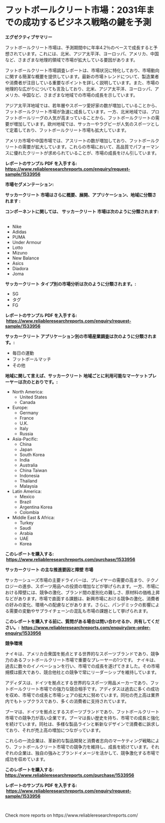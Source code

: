 <p><h1>フットボールクリート市場：2031年までの成功するビジネス戦略の鍵を予測</h1></p><p><strong>エグゼクティブサマリー</strong></p>
<p><p>フットボールクリート市場は、予測期間中に年率4.2％のペースで成長すると予想されています。これには、北米、アジア太平洋、ヨーロッパ、アメリカ、中国など、さまざまな地理的領域で市場が拡大している要因があります。</p><p>フットボールクリート市場調査レポートは、市場状況に特化しており、市場動向に関する簡潔な概要を提供しています。最新の市場トレンドについて、製造業者や消費者が注目している重要なポイントを詳しく説明しています。また、市場の地理的な広がりについても言及しており、北米、アジア太平洋、ヨーロッパ、アメリカ、中国など、さまざまな地域での市場の成長を示しています。</p><p>アジア太平洋地域では、若年層やスポーツ愛好家の数が増加していることから、フットボールクリート市場が急速に成長しています。一方、北米地域では、プロフットボールリーグの人気が高まっていることから、フットボールクリートの需要が増加しています。欧州地域では、サッカーやラグビーが人気のスポーツとして定着しており、フットボールクリート市場も拡大しています。</p><p>アメリカ市場や中国市場では、アスリートの数が増加しており、フットボールクリートの需要が拡大しています。これらの市場において、高品質でパフォーマンスに優れたクリートが求められていることが、市場の成長をけん引しています。</p></p>
<p><strong>レポートのサンプル PDF を入手する: <a href="https://www.reliableresearchreports.com/enquiry/request-sample/1533956">https://www.reliableresearchreports.com/enquiry/request-sample/1533956</a></strong></p>
<p><strong>市場セグメンテーション:</strong></p>
<p><strong> サッカークリート 市場はさらに概要、展開、アプリケーション、地域に分類されます :</strong></p>
<p><strong>コンポーネントに関しては、 サッカークリート 市場は次のように分類されます: &nbsp;</strong></p>
<p><ul><li>Nike</li><li>Adidas</li><li>PUMA</li><li>Under Armour</li><li>Lotto</li><li>Mizuno</li><li>New Balance</li><li>Asics</li><li>Diadora</li><li>Joma</li></ul></p>
<p><strong> サッカークリート タイプ別の市場分析は次のように分類されます。:</strong></p>
<p><ul><li>SG</li><li>タグ</li><li>FG</li></ul></p>
<p><strong>レポートのサンプル PDF を入手する: &nbsp;<a href="https://www.reliableresearchreports.com/enquiry/request-sample/1533956">https://www.reliableresearchreports.com/enquiry/request-sample/1533956</a></strong></p>
<p><strong> サッカークリート アプリケーション別の市場産業調査は次のように分類されます。:</strong></p>
<p><ul><li>毎日の運動</li><li>フットボールマッチ</li><li>その他</li></ul></p>
<p><strong>地域に関して言えば、サッカークリート 地域ごとに利用可能なマーケットプレーヤーは次のとおりです。:</strong></p>
<p><ul>
    <li>
        North America:
        <ul>
            <li>United States</li>
            <li>Canada</li>
        </ul>
    </li>
    <li>
        Europe:
        <ul>
            <li>Germany</li>
            <li>France</li>
            <li>U.K.</li>
            <li>Italy</li>
            <li>Russia</li>
        </ul>
    </li>
    <li>
        Asia-Pacific:
        <ul>
            <li>China</li>
            <li>Japan</li>
            <li>South Korea</li>
            <li>India</li>
            <li>Australia</li>
            <li>China Taiwan</li>
            <li>Indonesia</li>
            <li>Thailand</li>
            <li>Malaysia</li>
        </ul>
    </li>
    <li>
        Latin America:
        <ul>
            <li>Mexico</li>
            <li>Brazil</li>
            <li>Argentina Korea</li>
            <li>Colombia</li>
        </ul>
    </li>
    <li>
        Middle East & Africa:
        <ul>
            <li>Turkey</li>
            <li>Saudi</li>
            <li>Arabia</li>
            <li>UAE</li>
            <li>Korea</li>
        </ul>
    </li>
    </ul></p>
<p><strong>このレポートを購入する: &nbsp;<a href="https://www.reliableresearchreports.com/purchase/1533956">https://www.reliableresearchreports.com/purchase/1533956</a></strong></p>
<p><strong>サッカークリート の主な推進要因と障壁 市場</strong></p>
<p><p>サッカーシューズ市場の主要ドライバーは、プレイヤーの需要の高まり、テクノロジーの進歩、スポーツ用品への投資の増加などが挙げられます。一方、市場における障壁には、競争の激化、ブランド間の差別化の難しさ、原材料の価格上昇などがあります。市場で直面する課題は、新興市場における競争の激化、消費者の好みの変化、環境への配慮などがあります。さらに、パンデミックの影響による需要の変動やサプライチェーンの混乱も市場の課題として挙げられます。</p></p>
<p><strong>このレポートを購入する前に、質問がある場合は問い合わせるか、共有してください。:&nbsp; <a href="https://www.reliableresearchreports.com/enquiry/pre-order-enquiry/1533956">https://www.reliableresearchreports.com/enquiry/pre-order-enquiry/1533956</a></strong></p>
<p><strong>競争環境</strong></p>
<p><p>ナイキは、アメリカ合衆国を拠点とする世界的なスポーツブランドであり、競争力のあるフットボールクリート市場で重要なプレーヤーの1つです。 ナイキは、過去に数々のイノベーションを行い、市場での成長を遂げてきました。その市場規模は膨大であり、競合他社との競争で常にリーダーシップを維持しています。</p><p>アディダスは、ドイツを拠点とする世界的なスポーツ用品メーカーであり、フットボールクリート市場での強力な競合相手です。アディダスは過去に多くの成功を収め、市場での成長と市場シェアの拡大に努めています。同社の売上高は業界内でもトップクラスであり、多くの消費者に支持されています。</p><p>プーマは、ドイツを拠点とするスポーツブランドであり、フットボールクリート市場での競争力が高い企業です。プーマは長い歴史を持ち、市場での成長と強化を続けています。同社は、多様な製品ラインと斬新なデザインで消費者に訴求しており、それが売上高の増加につながっています。</p><p>これらの一流企業は、革新的な製品開発と消費者志向のマーケティング戦略により、フットボールクリート市場での競争力を維持し、成長を続けています。それぞれの企業は、独自の強みとブランドイメージを活かして、競争激化する市場で成功を収めています。</p></p>
<p><strong>このレポートを購入する: &nbsp; <a href="https://www.reliableresearchreports.com/purchase/1533956">https://www.reliableresearchreports.com/purchase/1533956</a></strong></p>
<p><strong>レポートのサンプル PDF を入手する: &nbsp;<a href="https://www.reliableresearchreports.com/enquiry/request-sample/1533956">https://www.reliableresearchreports.com/enquiry/request-sample/1533956</a></strong><strong></strong></p>
<p>&nbsp;</p>
<p>Check more reports on https://www.reliableresearchreports.com/</p>